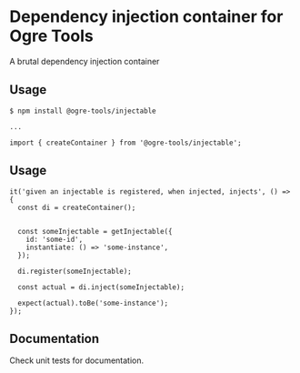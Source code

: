 # Dependency injection container for Ogre Tools

A brutal dependency injection container

## Usage

```
$ npm install @ogre-tools/injectable

...

import { createContainer } from '@ogre-tools/injectable';  
```

## Usage
```
it('given an injectable is registered, when injected, injects', () => {
  const di = createContainer();

  
  const someInjectable = getInjectable({
    id: 'some-id',
    instantiate: () => 'some-instance',
  });
  
  di.register(someInjectable);

  const actual = di.inject(someInjectable);

  expect(actual).toBe('some-instance');
});
```

## Documentation
Check unit tests for documentation.
